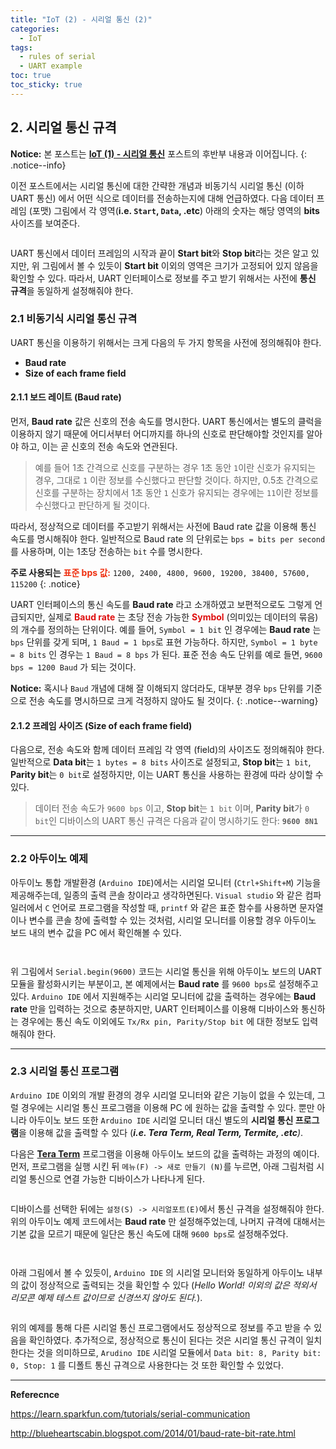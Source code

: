 ```yaml
---
title: "IoT (2) - 시리얼 통신 (2)"
categories:
  - IoT
tags:
  - rules of serial
  - UART example
toc: true
toc_sticky: true
---
```


## 2. 시리얼 통신 규격

**Notice:** 본 포스트는 **[IoT (1) - 시리얼 통신](https://enidanny.github.io/iot/serial-uart/)** 포스트의 후반부 내용과 이어집니다.
{: .notice--info}

이전 포스트에서는 시리얼 통신에 대한 간략한 개념과 비동기식 시리얼 통신 (이하 UART 통신) 에서 어떤 식으로 데이터를 전송하는지에 대해 언급하였다. 다음 데이터 프레임 (포맷) 그림에서 각 영역(**i.e. `Start`, `Data`, .etc**) 아래의 숫자는 해당 영역의 **bits** 사이즈를 보여준다.

<figure style="width: 100%">
  <img src="{{ site.url }}{{ site.baseurl }}/assets/images/serial-uart-fig-3.png" alt="">
</figure>

UART 통신에서 데이터 프레임의 시작과 끝이 **Start bit**와 **Stop bit**라는 것은 알고 있지만, 위 그림에서 볼 수 있듯이 **Start bit** 이외의 영역은 크기가 고정되어 있지 않음을 확인할 수 있다. 따라서, UART 인터페이스로 정보를 주고 받기 위해서는 사전에 **통신 규격**을 동일하게 설정해줘야 한다.

### 2.1 비동기식 시리얼 통신 규격

UART 통신을 이용하기 위해서는 크게 다음의 두 가지 항목을 사전에 정의해줘야 한다.

* **Baud rate**
* **Size of each frame field**

#### 2.1.1 보드 레이트 (Baud rate)

먼저, **Baud rate** 값은 신호의 전송 속도를 명시한다. UART 통신에서는 별도의 클럭을 이용하지 않기 때문에 어디서부터 어디까지를 하나의 신호로 판단해야할 것인지를 알아야 하고, 이는 곧 신호의 전송 속도와 연관된다. 

>예를 들어 1초 간격으로 신호를 구분하는 경우 1초 동안 `1`이란 신호가 유지되는 경우, 그대로 `1` 이란 정보를 수신했다고 판단할 것이다. 하지만, 0.5초 간격으로 신호를 구분하는 장치에서 1초 동안 `1` 신호가 유지되는 경우에는 `11`이란 정보를 수신했다고 판단하게 될 것이다.

따라서, 정상적으로 데이터를 주고받기 위해서는 사전에 Baud rate 값을 이용해 통신 속도를 명시해줘야 한다. 일반적으로 Baud rate 의 단위로는 `bps = bits per second`를 사용하며, 이는 1초당 전송하는 `bit` 수를 명시한다.

**주로 사용되는** <span style="color:#EF2F0F"><b>표준 bps 값:</b></span> `1200, 2400, 4800, 9600, 19200, 38400, 57600, 115200`
{: .notice}

UART 인터페이스의 통신 속도를 **Baud rate** 라고 소개하였고 보편적으로도 그렇게 언급되지만, 실제로 <span style="color:#DF0F0F"><b>Baud rate</b></span> 는 초당 전송 가능한 <span style="color:#DF0F0F"><b>Symbol</b></span> (의미있는 데이터의 묶음)의 개수를 정의하는 단위이다. 예를 들어, `Symbol = 1 bit` 인 경우에는 **Baud rate** 는 `bps` 단위를 갖게 되며, `1 Baud = 1 bps`로 표현 가능하다. 하지만, `Symbol = 1 byte = 8 bits` 인 경우는 `1 Baud = 8 bps` 가 된다. 표준 전송 속도 단위를 예로 들면, `9600 bps = 1200 Baud` 가 되는 것이다.

**Notice:** 혹시나 `Baud` 개념에 대해 잘 이해되지 않더라도, 대부분 경우 `bps` 단위를 기준으로 전송 속도를 명시하므로 크게 걱정하지 않아도 될 것이다.
{: .notice--warning}

#### 2.1.2 프레임 사이즈 (Size of each frame field)

다음으로, 전송 속도와 함께 데이터 프레임 각 영역 (field)의 사이즈도 정의해줘야 한다. 일반적으로  **Data bit**는 `1 bytes = 8 bits` 사이즈로 설정되고, **Stop bit**는 `1 bit`, **Parity bit**는 `0 bit`로 설정하지만, 이는 UART 통신을 사용하는 환경에 따라 상이할 수 있다.

>데이터 전송 속도가 `9600 bps` 이고, **Stop bit**는 `1 bit` 이며, **Parity bit**가 `0 bit`인 디바이스의 UART 통신 규격은 다음과 같이 명시하기도 한다: **`9600 8N1`**

---

### 2.2 아두이노 예제

아두이노 통합 개발환경 (`Arduino IDE`)에서는 시리얼 모니터 (`Ctrl+Shift+M`) 기능을 제공해주는데, 일종의 출력 콘솔 창이라고 생각하면된다. `Visual studio` 와 같은 컴파일러에서 `C` 언어로 프로그램을 작성할 때, `printf` 와 같은 표준 함수를 사용하면 문자열이나 변수를 콘솔 창에 출력할 수 있는 것처럼, 시리얼 모니터를 이용할 경우 아두이노 보드 내의 변수 값을 PC 에서 확인해볼 수 있다.

<figure style="width: 100%">
  <img src="{{ site.url }}{{ site.baseurl }}/assets/images/serial-uart2-fig-1.png" alt="">
</figure>

<figure style="width: 100%">
  <img src="{{ site.url }}{{ site.baseurl }}/assets/images/serial-uart2-fig-2.png" alt="">
</figure>

위 그림에서 `Serial.begin(9600)` 코드는 시리얼 통신을 위해 아두이노 보드의 UART 모듈을 활성화시키는 부분이고, 본 예제에서는 **Baud rate** 를 `9600 bps`로 설정해주고 있다. `Arduino IDE` 에서 지원해주는 시리얼 모니터에 값을 출력하는 경우에는 **Baud rate** 만을 입력하는 것으로 충분하지만, UART 인터페이스를 이용해 디바이스와 통신하는 경우에는 통신 속도 이외에도 `Tx/Rx pin, Parity/Stop bit` 에 대한 정보도 입력해줘야 한다.

---

### 2.3 시리얼 통신 프로그램

`Arduino IDE` 이외의 개발 환경의 경우 시리얼 모니터와 같은 기능이 없을 수 있는데, 그럴 경우에는 시리얼 통신 프로그램을 이용해 PC 에 원하는 값을 출력할 수 있다. 뿐만 아니라 아두이노 보드 또한 `Arduino IDE` 시리얼 모니터 대신 별도의 **시리얼 통신 프로그램**을 이용해 값을 출력할 수 있다 (***i.e. Tera Term, Real Term, Termite, .etc**)*.

다음은 **[Tera Term](https://tera-term.ko.softonic.com/)** 프로그램을 이용해 아두이노 보드의 값을 출력하는 과정의 예이다. 먼저, 프로그램을 실행 시킨 뒤 `메뉴(F) -> 새로 만들기 (N)`를 누르면, 아래 그림처럼 시리얼 통신으로 연결 가능한 디바이스가 나타나게 된다.

<figure style="width: 100%">
  <img src="{{ site.url }}{{ site.baseurl }}/assets/images/serial-uart2-fig-3.png" alt="">
</figure>

디바이스를 선택한 뒤에는 `설정(S) -> 시리얼포트(E)`에서 통신 규격을 설정해줘야 한다. 위의 아두이노 예제 코드에서는 **Baud rate** 만 설정해주었는데, 나머지 규격에 대해서는 기본 값을 모르기 때문에 일단은 통신 속도에 대해 `9600 bps`로 설정해주었다.

<figure style="width: 100%">
  <img src="{{ site.url }}{{ site.baseurl }}/assets/images/serial-uart2-fig-4.png" alt="">
</figure>

<figure style="width: 100%">
  <img src="{{ site.url }}{{ site.baseurl }}/assets/images/serial-uart2-fig-5.png" alt="">
</figure>

아래 그림에서 볼 수 있듯이, `Arduino IDE` 의 시리얼 모니터와 동일하게 아두이노 내부의 값이 정상적으로 출력되는 것을 확인할 수 있다 (*Hello World! 이외의 값은 적외서 리모콘 예제 테스트 값이므로 신경쓰지 않아도 된다.*).

<figure style="width: 100%">
  <img src="{{ site.url }}{{ site.baseurl }}/assets/images/serial-uart2-fig-6.png" alt="">
</figure>

위의 예제를 통해 다른 시리얼 통신 프로그램에서도 정상적으로 정보를 주고 받을 수 있음을 확인하였다. 추가적으로, 정상적으로 통신이 된다는 것은 시리얼 통신 규격이 일치한다는 것을 의미하므로, `Arudino IDE` 시리얼 모듈에서 `Data bit: 8, Parity bit: 0, Stop: 1` 를 디폴트 통신 규격으로 사용한다는 것 또한 확인할 수 있었다.

---

**Referecnce**

https://learn.sparkfun.com/tutorials/serial-communication

http://blueheartscabin.blogspot.com/2014/01/baud-rate-bit-rate.html

<!-- 
<figure style="width: 100%">
  <img src="{{ site.url }}{{ site.baseurl }}/assets/images/serial-uart-fig-1.png" alt="">
</figure>

<span style="color:#DF9F0F"><b>문구</b></span>
-->